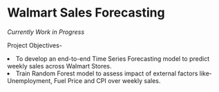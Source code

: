 <h1>Walmart Sales Forecasting</h1>

<i> Currently Work in Progress </i> <br>

Project Objectives-<br>
<li>To develop an end-to-end Time Series Forecasting model to predict weekly sales across Walmart Stores. </li>
<li> Train Random Forest model to assess impact of external factors like- Unemployment, Fuel Price and CPI over weekly sales.</li>
